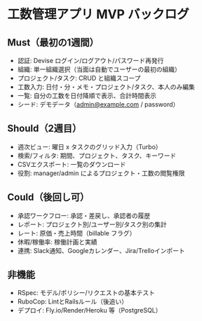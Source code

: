# 工数管理アプリ MVP バックログ

## Must（最初の1週間）
- 認証: Devise ログイン/ログアウト/パスワード再発行
- 組織: 単一組織選択（当面は自動でユーザーの最初の組織）
- プロジェクト/タスク: CRUD と組織スコープ
- 工数入力: 日付・分・メモ・プロジェクト/タスク、本人のみ編集
- 一覧: 自分の工数を日付降順で表示、合計時間表示
- シード: デモデータ（admin@example.com / password）

## Should（2週目）
- 週次ビュー: 曜日 x タスクのグリッド入力（Turbo）
- 検索/フィルタ: 期間、プロジェクト、タスク、キーワード
- CSVエクスポート: 一覧のダウンロード
- 役割: manager/admin によるプロジェクト・工数の閲覧権限

## Could（後回し可）
- 承認ワークフロー: 承認・差戻し、承認者の履歴
- レポート: プロジェクト別/ユーザー別/タスク別の集計
- レート: 原価・売上時間（billable フラグ）
- 休暇/稼働率: 稼働計画と実績
- 連携: Slack通知、Googleカレンダー、Jira/Trelloインポート

## 非機能
- RSpec: モデル/ポリシー/リクエストの基本テスト
- RuboCop: LintとRailsルール（後追い）
- デプロイ: Fly.io/Render/Heroku 等（PostgreSQL）
